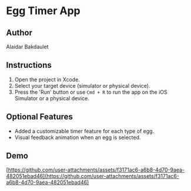 # Egg Timer App

## Author
Alaidar Bakdaulet

## Instructions
1. Open the project in Xcode.
2. Select your target device (simulator or physical device).
3. Press the 'Run' button or use `Cmd + R` to run the app on the iOS Simulator or a physical device.

## Optional Features
- Added a customizable timer feature for each type of egg.
- Visual feedback animation when an egg is selected.

## Demo

[https://github.com/user-attachments/assets/f3171ac6-a6b8-4d70-9aea-482051ebad46](https://github.com/user-attachments/assets/f3171ac6-a6b8-4d70-9aea-482051ebad46)


